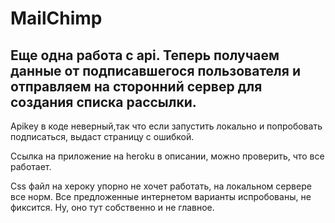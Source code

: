# MailChimp
<h2>Еще одна работа с api. Теперь получаем данные от подписавшегося пользователя и отправляем на сторонний сервер для создания списка рассылки.</h2>
<p>Apikey в коде неверный,так что если запустить локально и попробовать подписаться, выдаст страницу с ошибкой.</p>
<p>Ссылка на приложение на heroku в описании, можно проверить, что все работает.</p>
<p>Css файл на хероку упорно не хочет работать, на локальном сервере все норм. Все предложенные интернетом варианты испробованы, не фиксится. Ну, оно тут собственно и не главное.</p>

